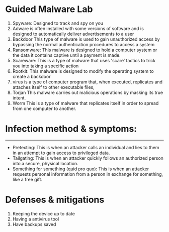 # Guided Malware Lab

1. Spyware: Designed to track and spy on you
2. Adware is often installed with some versions of software and is designed to automatically deliver advertisements to a user
3. Backdoor This type of malware is used to gain unauthorized access by bypassing the normal authentication procedures to access a system
4. Ransomware: This malware is designed to hold a computer system or the data it contains captive until a payment is made.
5. Scareware: This is a type of malware that uses 'scare’ tactics to trick you into taking a specific action
6. Rootkit: This malware is designed to modify the operating system to create a backdoor
7. virus is a type of computer program that, when executed, replicates and attaches itself to other executable files,
8. Torjan This malware carries out malicious operations by masking its true intent.
9. Worm This is a type of malware that replicates itself in order to spread from one computer to another.


# Infection method & symptoms:
----
- Pretexting: This is when an attacker calls an individual and lies to them in an attempt to gain access to privileged data.
-  Tailgating: This is when an attacker quickly follows an authorized person into a secure, physical location.
-  Something for something (quid pro quo): This is when an attacker requests personal information from a person in exchange for something, like a free gift.


# Defenses & mitigations
1. Keeping the device up to date
2. Having a antivirus tool
3. Have backups saved



